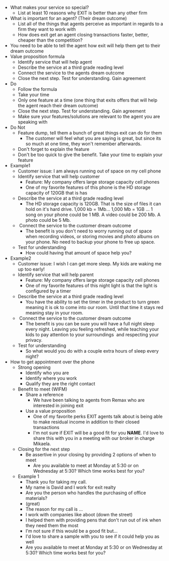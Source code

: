 - What makes your service so special?
	- List at least 10 reasons why EXIT is better than any other firm
- What is important for an agent? (Their dream outcome)
	- List all of the things that agents perceive as important in regards to a firm they want to work with
	- How does exit get an agent closing transactions faster, better, cheaper than the competition?
- You need to be able to tell the agent how exit will help them get to their dream outcome
- Value proposition formula
	- Identify service that will help agent
	- Describe the service at a third grade reading level
	- Connect the service to the agents dream outcome
	- Close the next step. Test for understanding. Gain agreement
- Do
	- Follow the formula
	- Take your time
	- Only one feature at a time (one thing that exits offers that will help the agent reach their dream outcome)
	- Close the next step. Test for understanding. Gain agreement
	- Make sure your features/solutions are relevant to the agent you are speaking with
- Do Not
	- Feature dump, tell them a bunch of great things exit can do for them
		- The customer will feel what you are saying is great, but since its so much at one time, they won't remember afterwards.
	- Don't forget to explain the feature
	- Don't be too quick to give the benefit. Take your time to explain your feature
- Example1
	- Customer issue: I am always running out of space on my cell phone
	- Identify service that will help customer
		- Feature: My company offers large storage capacity cell phones
		- One of my favorite features of this phone is the HD storage capacity of 120GB that is has
	- Describe the service at a third grade reading level
		- The HD storage capacity is 120GB. That is the size of files it can hold on it's hard drive. 1,000 kb = 1Mb… 1,000 Mb = 1GB … 1 song on your phone could be 1 MB. A video could be 200 Mb. A photo could be 5 Mb.
	-  Connect the service to the customer dream outcome
		- The benefit is you don't need to worry running out of space when recording videos, or storing movies and photo albums on your phone. No need to backup your phone to free up space.
	- Test for understanding
		- How could having that amount of space help you?
- Example2
	- Customer issue: I wish I can get more sleep. My kids are waking me up too early!
	- Identify service that will help parent
		- Feature: My company offers large storage capacity cell phones
		- One of my favorite features of this night light is that the light is configured by a timer
	- Describe the service at a third grade reading level
		- You have the ability to set the timer in the product to turn green meaning it is ok to come into our room. Until that time it stays red meaning stay in your room.
	-  Connect the service to the customer dream outcome
		- The benefit is you can be sure you will have a full night sleep every night. Leaving you feeling refreshed, while teaching your kids to pay attention to your surroundings  and respecting your privacy.
	- Test for understanding
		- So what would you do with a couple extra hours of sleep every night?
- How to get appointment over the phone
	- Strong opening
		- Identify who you are
		- Identify where you work
		- Qualify they are the right contact
	- Benefit to meet (WIFM)
		- Share a reference
			- We have been talking to agents from Remax who are interested in joining exit
		- Use a value proposition
			- One of my favorite perks EXIT agents talk about is being able to make residual income in addition to their closed transactions
			- I'm not sure if EXIT will be a good fit for you __NAME__. I'd love to share this with you in a meeting with our broker in charge Mikaela.
	- Closing for the next step
		- Be assertive in your closing by providing 2 options of when to meet
			- Are you available to meet at Monday at 5:30 or on Wednesday at 5:30? Which time works best for you?
	- Example 1
		- Thank you for taking my call.
		- My name is David and I work for exit realty
		- Are you the person who handles the purchasing of office materials?
		- (great)
		- The reason for my call is …
		- I work with companies like aboot (down the street)
		- I helped them with providing pens that don't run out of ink when they need them the most
		- I'm not sure if this would be a good fit but…
		- I'd love to share a sample with you to see if it could help you as well
		- Are you available to meet at Monday at 5:30 or on Wednesday at 5:30? Which time works best for you?